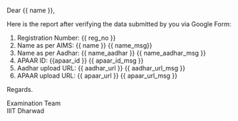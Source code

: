 Dear {{ name }},

Here is the report after verifying the data submitted by you via Google Form:

1. Registration Number: {{ reg_no }}
2. Name as per AIMS: {{ name }} {{ name_msg}}
3. Name as per Aadhar: {{ name_aadhar }} {{ name_aadhar_msg }}
4. APAAR ID: {{apaar_id }} {{ apaar_id_msg }}
5. Aadhar upload URL: {{ aadhar_url }} {{ aadhar_url_msg }}
6. APAAR upload URL: {{ apaar_url }} {{ apaar_url_msg }}

Regards.

Examination Team<br/>
IIIT Dharwad